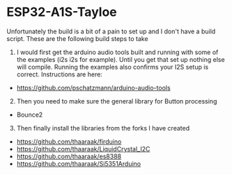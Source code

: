 # ESP32-A1S-Tayloe

Unfortunately the build is a bit of a pain to set up and I don't have a build script. These are the following build steps to take

1) I would first get the arduino audio tools built and running with some of the examples (i2s i2s for example). Until you get that set up nothing else will compile. Running the examples also confirms your I2S setup is correct. Instructions are here:
- https://github.com/pschatzmann/arduino-audio-tools

2) Then you need to make sure the general library for Button processing
- Bounce2 

3) Then finally install the libraries from the forks I have created
- https://github.com/thaaraak/firduino
- https://github.com/thaaraak/LiquidCrystal_I2C
- https://github.com/thaaraak/es8388
- https://github.com/thaaraak/Si5351Arduino
